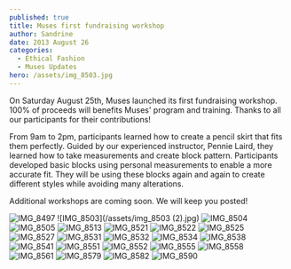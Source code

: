 ```yaml
---
published: true
title: Muses first fundraising workshop
author: Sandrine
date: 2013 August 26
categories:
  - Ethical Fashion
  - Muses Updates
hero: /assets/img_8503.jpg
---
```

On Saturday August 25th, Muses launched its first fundraising workshop. 100% of proceeds will benefits Muses' program and training. Thanks to all our participants for their contributions!

From 9am to 2pm, participants learned how to create a pencil skirt that fits them perfectly. Guided by our experienced instructor, Pennie Laird, they learned how to take measurements and create block pattern. Participants developed basic blocks using personal measurements to enable a more accurate fit. They will be using these blocks again and again to create different styles while avoiding many alterations.

Additional workshops are coming soon. We will keep you posted!

![IMG_8497](/assets/img_8497.jpg?w=470)
![IMG_8503](/assets/img_8503 (2).jpg)
![IMG_8504](/assets/img_8504.jpg?w=470)
![IMG_8505](/assets/img_8505.jpg?w=470)
![IMG_8513](/assets/img_8513.jpg?w=470)
![IMG_8521](/assets/img_8521.jpg?w=470)
![IMG_8522](/assets/img_8522.jpg?w=470)
![IMG_8525](/assets/img_8525.jpg?w=470)
![IMG_8527](/assets/img_8527.jpg?w=470)
![IMG_8531](/assets/img_8531.jpg?w=470)
![IMG_8532](/assets/img_8532.jpg?w=470)
![IMG_8534](/assets/img_8534.jpg?w=470)
![IMG_8538](/assets/img_8538.jpg?w=470)
![IMG_8541](/assets/img_8541.jpg?w=470)
![IMG_8551](/assets/img_8551.jpg?w=470)
![IMG_8552](/assets/img_8552.jpg?w=470)
![IMG_8555](/assets/img_8555.jpg?w=470)
![IMG_8558](/assets/img_8558.jpg?w=470)
![IMG_8561](/assets/img_8561.jpg?w=470)
![IMG_8579](/assets/img_8579.jpg?w=470)
![IMG_8582](/assets/img_8582.jpg?w=470)
![IMG_8590](/assets/img_8590.jpg?w=470)